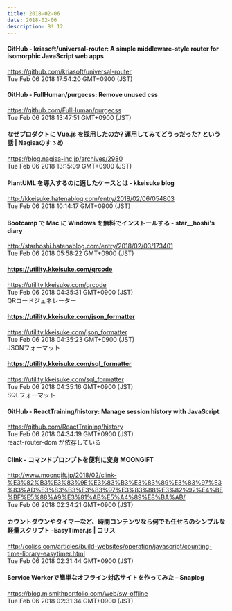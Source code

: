 ```yaml
---
title: 2018-02-06
date: 2018-02-06
description: B! 12
---
```


#### GitHub - kriasoft/universal-router: A simple middleware-style router for isomorphic JavaScript web apps
https://github.com/kriasoft/universal-router<br>
Tue Feb 06 2018 17:54:20 GMT+0900 (JST)<br>


#### GitHub - FullHuman/purgecss: Remove unused css
https://github.com/FullHuman/purgecss<br>
Tue Feb 06 2018 13:47:51 GMT+0900 (JST)<br>


#### なぜプロダクトに Vue.js を採用したのか? 運用してみてどうっだった? という話 | Nagisaのすゝめ
https://blog.nagisa-inc.jp/archives/2980<br>
Tue Feb 06 2018 13:15:09 GMT+0900 (JST)<br>


#### PlantUML を導入するのに適したケースとは - kkeisuke blog
http://kkeisuke.hatenablog.com/entry/2018/02/06/054803<br>
Tue Feb 06 2018 10:14:17 GMT+0900 (JST)<br>


#### Bootcamp で Mac に Windows を無料でインストールする - star__hoshi's diary
http://starhoshi.hatenablog.com/entry/2018/02/03/173401<br>
Tue Feb 06 2018 05:58:22 GMT+0900 (JST)<br>


#### https://utility.kkeisuke.com/qrcode
https://utility.kkeisuke.com/qrcode<br>
Tue Feb 06 2018 04:35:31 GMT+0900 (JST)<br>
QRコードジェネレーター


#### https://utility.kkeisuke.com/json_formatter
https://utility.kkeisuke.com/json_formatter<br>
Tue Feb 06 2018 04:35:23 GMT+0900 (JST)<br>
JSONフォーマット


#### https://utility.kkeisuke.com/sql_formatter
https://utility.kkeisuke.com/sql_formatter<br>
Tue Feb 06 2018 04:35:16 GMT+0900 (JST)<br>
SQLフォーマット


#### GitHub - ReactTraining/history: Manage session history with JavaScript
https://github.com/ReactTraining/history<br>
Tue Feb 06 2018 04:34:19 GMT+0900 (JST)<br>
react-router-dom が依存している


#### Clink - コマンドプロンプトを便利に変身 MOONGIFT
http://www.moongift.jp/2018/02/clink-%E3%82%B3%E3%83%9E%E3%83%B3%E3%83%89%E3%83%97%E3%83%AD%E3%83%B3%E3%83%97%E3%83%88%E3%82%92%E4%BE%BF%E5%88%A9%E3%81%AB%E5%A4%89%E8%BA%AB/<br>
Tue Feb 06 2018 02:34:21 GMT+0900 (JST)<br>


####   カウントダウンやタイマーなど、時間コンテンツなら何でも任せろのシンプルな軽量スクリプト -EasyTimer.js | コリス
http://coliss.com/articles/build-websites/operation/javascript/counting-time-library-easytimer.html<br>
Tue Feb 06 2018 02:31:44 GMT+0900 (JST)<br>


#### Service Workerで簡単なオフライン対応サイトを作ってみた – Snaplog
https://blog.mismithportfolio.com/web/sw-offline<br>
Tue Feb 06 2018 02:31:34 GMT+0900 (JST)<br>


